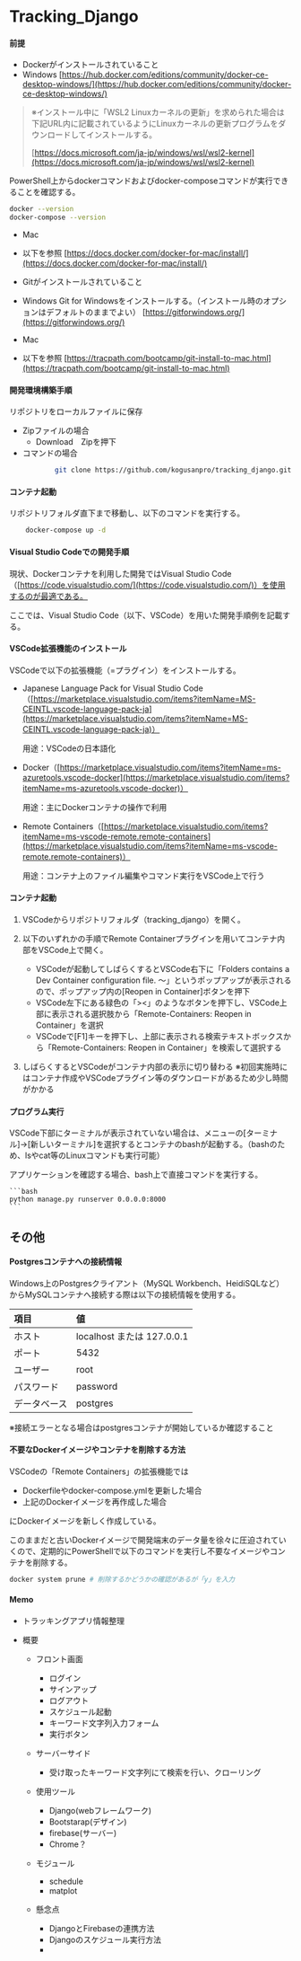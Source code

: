 # Tracking_Django

#### 前提
* Dockerがインストールされていること
* Windows
[https://hub.docker.com/editions/community/docker-ce-desktop-windows/](https://hub.docker.com/editions/community/docker-ce-desktop-windows/)

> ※インストール中に「WSL2 Linuxカーネルの更新」を求められた場合は下記URL内に記載されているようにLinuxカーネルの更新プログラムをダウンロードしてインストールする。
> 
> [https://docs.microsoft.com/ja-jp/windows/wsl/wsl2-kernel](https://docs.microsoft.com/ja-jp/windows/wsl/wsl2-kernel)

PowerShell上からdockerコマンドおよびdocker-composeコマンドが実行できることを確認する。

```bash
docker --version
docker-compose --version
```

* Mac
* 以下を参照
[https://docs.docker.com/docker-for-mac/install/](https://docs.docker.com/docker-for-mac/install/)	

* Gitがインストールされていること
* Windows
Git for Windowsをインストールする。（インストール時のオプションはデフォルトのままでよい）
[https://gitforwindows.org/](https://gitforwindows.org/)

* Mac
* 以下を参照
[https://tracpath.com/bootcamp/git-install-to-mac.html](https://tracpath.com/bootcamp/git-install-to-mac.html)	


#### 開発環境構築手順
リポジトリをローカルファイルに保存
  * Zipファイルの場合
  	* Download　Zipを押下
  * コマンドの場合
  	```bash
            git clone https://github.com/kogusanpro/tracking_django.git
	```
	
#### コンテナ起動
リポジトリフォルダ直下まで移動し、以下のコマンドを実行する。
```bash
    docker-compose up -d
```

#### Visual Studio Codeでの開発手順
現状、Dockerコンテナを利用した開発ではVisual Studio Code（[https://code.visualstudio.com/](https://code.visualstudio.com/)）を使用するのが最適である。

ここでは、Visual Studio Code（以下、VSCode）を用いた開発手順例を記載する。

#### VSCode拡張機能のインストール
VSCodeで以下の拡張機能（=プラグイン）をインストールする。

- Japanese Language Pack for Visual Studio Code（[https://marketplace.visualstudio.com/items?itemName=MS-CEINTL.vscode-language-pack-ja](https://marketplace.visualstudio.com/items?itemName=MS-CEINTL.vscode-language-pack-ja)）

    用途：VSCodeの日本語化

- Docker（[https://marketplace.visualstudio.com/items?itemName=ms-azuretools.vscode-docker](https://marketplace.visualstudio.com/items?itemName=ms-azuretools.vscode-docker)）

    用途：主にDockerコンテナの操作で利用

- Remote Containers（[https://marketplace.visualstudio.com/items?itemName=ms-vscode-remote.remote-containers](https://marketplace.visualstudio.com/items?itemName=ms-vscode-remote.remote-containers)）

    用途：コンテナ上のファイル編集やコマンド実行をVSCode上で行う

#### コンテナ起動
1. VSCodeからリポジトリフォルダ（tracking_django）を開く。
    
1. 以下のいずれかの手順でRemote Containerプラグインを用いてコンテナ内部をVSCode上で開く。
    - VSCodeが起動してしばらくするとVSCode右下に「Folders contains a Dev Container configuration file. ～」というポップアップが表示されるので、ポップアップ内の[Reopen in Container]ボタンを押下
    - VSCode左下にある緑色の「><」のようなボタンを押下し、VSCode上部に表示される選択肢から「Remote-Containers: Reopen in Container」を選択
    - VSCodeで[F1]キーを押下し、上部に表示される検索テキストボックスから「Remote-Containers: Reopen in Container」を検索して選択する

1. しばらくするとVSCodeがコンテナ内部の表示に切り替わる ※初回実施時にはコンテナ作成やVSCodeプラグイン等のダウンロードがあるため少し時間がかかる

#### プログラム実行
VSCode下部にターミナルが表示されていない場合は、メニューの[ターミナル]→[新しいターミナル]を選択するとコンテナのbashが起動する。（bashのため、lsやcat等のLinuxコマンドも実行可能）

アプリケーションを確認する場合、bash上で直接コマンドを実行する。

    ```bash
    python manage.py runserver 0.0.0.0:8000
    ```

## その他
#### Postgresコンテナへの接続情報
Windows上のPostgresクライアント（MySQL Workbench、HeidiSQLなど）からMySQLコンテナへ接続する際は以下の接続情報を使用する。

|項目|値|
|:---|:---|
|ホスト|localhost または 127.0.0.1|
|ポート|5432|
|ユーザー|root|
|パスワード|password|
|データベース|postgres|

※接続エラーとなる場合はpostgresコンテナが開始しているか確認すること


#### 不要なDockerイメージやコンテナを削除する方法
VSCodeの「Remote Containers」の拡張機能では
- Dockerfileやdocker-compose.ymlを更新した場合
- 上記のDockerイメージを再作成した場合

にDockerイメージを新しく作成している。

このままだと古いDockerイメージで開発端末のデータ量を徐々に圧迫されていくので、定期的にPowerShellで以下のコマンドを実行し不要なイメージやコンテナを削除する。

```bash
docker system prune # 削除するかどうかの確認があるが「y」を入力
```

#### Memo
* トラッキングアプリ情報整理
* 概要
	- フロント画面
		+ ログイン
		+ サインアップ
		+ ログアウト
		+ スケジュール起動
		+ キーワード文字列入力フォーム
		+ 実行ボタン

	- サーバーサイド
		+ 受け取ったキーワード文字列にて検索を行い、クローリング

	* 使用ツール
		* Django(webフレームワーク)
		* Bootstarap(デザイン)
		* firebase(サーバー)
		* Chrome？

	* モジュール
		* schedule
		* matplot

	* 懸念点
		* DjangoとFirebaseの連携方法
		* Djangoのスケジュール実行方法
		* 

